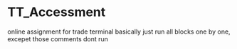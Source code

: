 # TT_Accessment
online assignment for trade terminal
basically just run all blocks one by one, excepet those comments dont run